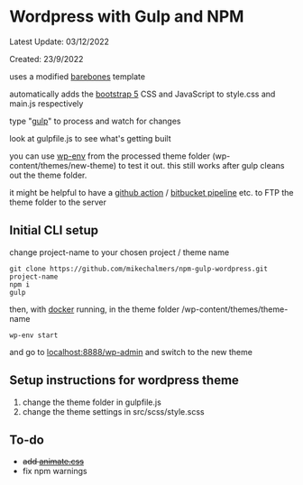 # Wordpress with Gulp and NPM

Latest Update: 03/12/2022

Created: 23/9/2022

uses a modified [barebones](https://github.com/benchmarkstudios/barebones) template

automatically adds the [bootstrap 5](https://getbootstrap.com/docs/5.2/getting-started/introduction/) CSS and JavaScript to style.css and main.js respectively

type "[gulp](https://gulpjs.com/docs/en/getting-started/quick-start)" to process and watch for changes

look at gulpfile.js to see what's getting built

you can use [wp-env](https://developer.wordpress.org/block-editor/reference-guides/packages/packages-env/) from the processed theme folder (wp-content/themes/new-theme) to test it out. this still works after gulp cleans out the theme folder.

it might be helpful to have a [github action](https://github.com/SamKirkland/FTP-Deploy-Action) / [bitbucket pipeline](https://bitbucket.org/atlassian/ftp-deploy/src/master/) etc. to FTP the theme folder to the server

## Initial CLI setup

change project-name to your chosen project / theme name

    git clone https://github.com/mikechalmers/npm-gulp-wordpress.git project-name
    npm i
    gulp

then, with [docker](https://docs.docker.com/get-docker/) running, in the theme folder /wp-content/themes/theme-name

    wp-env start

and go to [localhost:8888/wp-admin](http://localhost:8888/wp-admin) and switch to the new theme

## Setup instructions for wordpress theme

1. change the theme folder in gulpfile.js
2. change the theme settings in src/scss/style.scss

## To-do

- ~~add [animate.css](https://animate.style/)~~
- fix npm warnings
